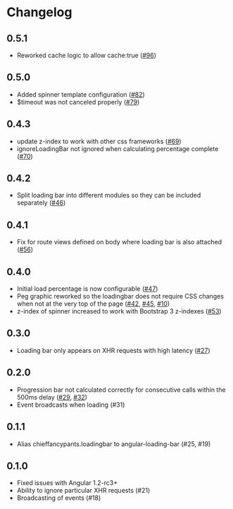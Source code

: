 Changelog
==========

## 0.5.1
- Reworked cache logic to allow cache:true ([#96](https://github.com/chieffancypants/angular-loading-bar/pull/96))

## 0.5.0
- Added spinner template configuration ([#82](https://github.com/chieffancypants/angular-loading-bar/pull/82))
- $timeout was not canceled properly ([#79](https://github.com/chieffancypants/angular-loading-bar/pull/79))

## 0.4.3
- update z-index to work with other css frameworks ([#69](https://github.com/chieffancypants/angular-loading-bar/pull/69))
- ignoreLoadingBar not ignored when calculating percentage complete ([#70](https://github.com/chieffancypants/angular-loading-bar/pull/70))

## 0.4.2
- Split loading bar into different modules so they can be included separately ([#46](https://github.com/chieffancypants/angular-loading-bar/issues/46))

## 0.4.1
- Fix for route views defined on body where loading bar is also attached ([#56](https://github.com/chieffancypants/angular-loading-bar/issues/56))

## 0.4.0
- Initial load percentage is now configurable ([#47](https://github.com/chieffancypants/angular-loading-bar/issues/47))
- Peg graphic reworked so the loadingbar does not require CSS changes when not at the very top of the page ([#42](https://github.com/chieffancypants/angular-loading-bar/issues/42), [#45](https://github.com/chieffancypants/angular-loading-bar/issues/45), [#10](https://github.com/chieffancypants/angular-loading-bar/issues/10))
- z-index of spinner increased to work with Bootstrap 3 z-indexes ([#53](https://github.com/chieffancypants/angular-loading-bar/issues/53))

## 0.3.0
- Loading bar only appears on XHR requests with high latency ([#27](https://github.com/chieffancypants/angular-loading-bar/issues/27))

## 0.2.0
- Progression bar not calculated correctly for consecutive calls within the 500ms delay ([#29](https://github.com/chieffancypants/angular-loading-bar/issues/29), [#32](https://github.com/chieffancypants/angular-loading-bar/issues/32))
- Event broadcasts when loading (#31)

## 0.1.1
- Alias chieffancypants.loadingbar to angular-loading-bar (#25, #19)

## 0.1.0
- Fixed issues with Angular 1.2-rc3+
- Ability to ignore particular XHR requests (#21)
- Broadcasting of events (#18)
